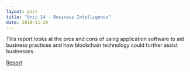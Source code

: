 ```yaml
---
layout: post
title: "Unit 14 - Business Intelligence"
date: 2018-11-20
---
```


This report looks at the pros and cons of using application software to aid business practices and how blockchain technology could further assist businesses.

[Report](https://drive.proton.me/urls/D2D25ARFGC#Ky56vOVOIApH)